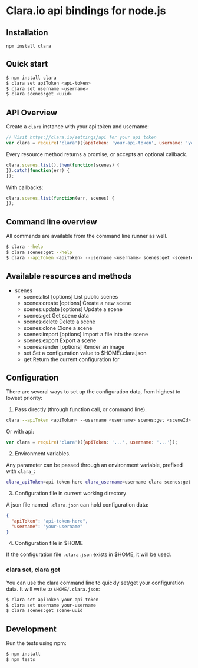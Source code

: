# Clara.io api bindings for node.js

## Installation 

`npm install clara`

## Quick start

```bash
$ npm install clara
$ clara set apiToken <api-token>
$ clara set username <username>
$ clara scenes:get <uuid>
```

## API Overview

Create a `clara` instance with your api token and username:

```js
// Visit https://clara.io/settings/api for your api token
var clara = require('clara')({apiToken: 'your-api-token', username: 'your-username'});
```

Every resource method returns a promise, or accepts an optional callback.

```js
clara.scenes.list().then(function(scenes) {
}).catch(function(err) {
});
```

With callbacks:

```js
clara.scenes.list(function(err, scenes) {
});
```


## Command line overview

All commands are available from the command line runner as well.

```bash
$ clara --help
$ clara scenes:get --help
$ clara --apiToken <apiToken> --username <username> scenes:get <sceneId>
```

## Available resources and methods

* scenes
  * scenes:list [options]                List public scenes
  * scenes:create [options]              Create a new scene
  * scenes:update [options] <sceneId>    Update a scene
  * scenes:get <sceneId>                 Get scene data
  * scenes:delete <sceneId>              Delete a scene
  * scenes:clone <sceneId>               Clone a scene
  * scenes:import [options] <sceneId>    Import a file into the scene
  * scenes:export <sceneId> <extension>  Export a scene
  * scenes:render [options] <sceneId>    Render an image
  * set <key> <val>                      Set a configuration value to $HOME/.clara.json
  * get <key>                            Return the current configuration for <key>

## Configuration

There are several ways to set up the configuration data, from highest to lowest priority:

1. Pass directly (through function call, or command line).

```bash
clara --apiToken <apiToken> --username <username> scenes:get <sceneId>
```
Or with api:

```javascript
var clara = require('clara')({apiToken: '...', username: '...'});
```

2. Environment variables.

Any parameter can be passed through an environment variable, prefixed with `clara_`:

```bash
clara_apiToken=api-token-here clara_username=username clara scenes:get <uuid>
```

3. Configuration file in current working directory

A json file named `.clara.json` can hold configuration data:
```json
{
  "apiToken": "api-token-here",
  "username": "your-username"
}
```

4. Configuration file in $HOME

If the configuration file `.clara.json` exists in $HOME, it will be used.

###  clara set, clara get

You can use the clara command line to quickly set/get your configuration data. It will write
to `$HOME/.clara.json`:

```bash
$ clara set apiToken your-api-token
$ clara set username your-username
$ clara scenes:get scene-uuid
```


## Development

Run the tests using npm:

```bash
$ npm install
$ npm tests
```
